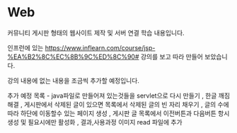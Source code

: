# Web
커뮤니티 게시판 형태의 웹사이트 제작 및 서버 연결 학습 내용입니다.

인프런에 있는 https://www.inflearn.com/course/jsp-%EA%B2%8C%EC%8B%9C%ED%8C%90# 강의를 보고 따라 만들어 보았습니다.

강의 내용에 없는 내용을 조금씩 추가할 예정입니다. 

추가 예정 목록 - java파일로 만들어져 있는것들을 servlet으로 다시 만들기
               , 한글 깨짐 해결
               , 게시판에서 삭제된 글이 있으면 목록에서 삭제된 글의 빈 자리 채우기
               , 글의 수에따라 하단에 이동할수 있는 페이지 생성
               , 게시판 글 목록에서 이전버튼과 다음버튼 항시 생성 및 필요시에만 활성화
               , 결과,사용과정 이미지 read 파일에 추가
